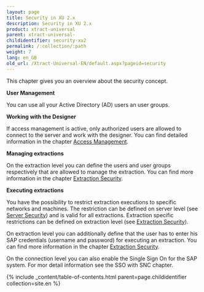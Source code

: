 ```yaml
---
layout: page
title: Security in XU 2.x
description: Security in XU 2.x
product: xtract-universal
parent: xtract-universal-
childidentifier: security-xu2
permalink: /:collection/:path
weight: 7
lang: en_GB
old_url: /Xtract-Universal-EN/default.aspx?pageid=security
---
```


This chapter gives you an overview about the security concept.

**User Management**

You can use all your Active Directory (AD) users an user groups.

**Working with the Designer** 

If access management is active, only authorized users are allowed to connect to the server and work with the designer. You can find detailed information in the chapter [Access Management](./security-xu2/access-management).

**Managing extractions**

On the extraction level you can define the users and user groups respectively that are allowed to manage the extraction. You can find more information in the chapter [Extraction Security](./security-xu2/extraction-security).

**Executing extractions**

You have the possibility to restrict extraction executions to specific networks and machines. The restriction can be defined on server level (see [Server Security](./security-xu2/server-security)) and is valid for all extractions. Extraction specific restrictions can be defined on extraction level (see [Extraction Security](./security-xu2/extraction-security)).

On extraction level you can additionally define that the user has to enter his SAP credentials (username and password) for executing an extraction. You can find more information in the chapter [Extraction Security](./security-xu2/extraction-security).

On the connection level you can also enable the Single Sign On for the SAP system. For mor detail information see the SSO with SNC chapter.


{% include _content/table-of-contents.html parent=page.childidentifier collection=site.en %}